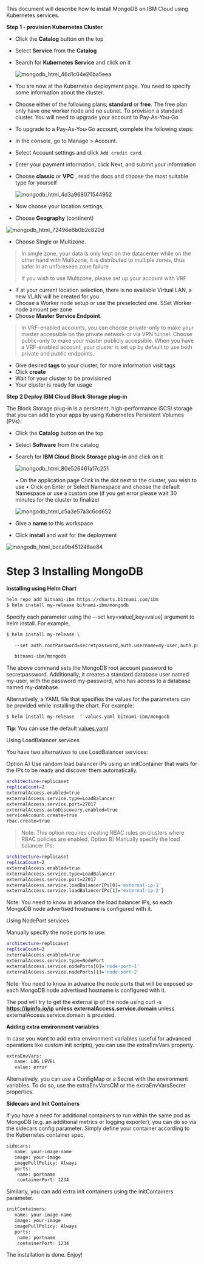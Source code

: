 This document will describe how to install MongoDB on IBM Cloud using Kubernetes services.

**Step 1 - provision Kubernetes Cluster**

- Click the **Catalog** button on the top
- Select **Service** from the **Catalog**
- Search for **Kubernetes Service** and click on it

  ![mongodb_html_46d1c04e26ba5eea](https://user-images.githubusercontent.com/5286796/106396731-ccf85780-642f-11eb-8c16-0713b80f4624.png)

- You are now at the Kubernetes deployment page. You need to specify some information about the cluster.

- Choose either of the following plans; **standard** or **free**. The free plan only have one worker node and no subnet. To provision a standard cluster. You will   need to upgrade your account to Pay-As-You-Go
- To upgrade to a Pay-As-You-Go account, complete the following steps:
- In the console, go to Manage > Account.
- Select Account settings and click `Add credit card`.
- Enter your payment information, click Next, and submit your information
- Choose **classic** or **VPC** , read the docs and choose the most suitable type for yourself

  ![mongodb_html_4d3a968071544952](https://user-images.githubusercontent.com/5286796/106396730-cc5fc100-642f-11eb-805a-c92dce6532b3.png)

- Now choose your location settings,
- Choose **Geography** (continent)

![mongodb_html_72496e6b0b2c820d](https://user-images.githubusercontent.com/5286796/106396727-cb2e9400-642f-11eb-8791-bfb29ef4875c.png)

- Choose Single or Multizone. 

> In single zone, your data is only kept on the datacenter while on the other hand with Multizone, it is distributed to multiple zones, thus safer in an unforeseen zone failure
>
> If you wish to use Multizone, please set up your account with VRF
> 

- If at your current location selection, there is no available Virtual LAN, a new VLAN will be created for you
- Choose a Worker node setup or use the preselected one. SSet Worker node amount per zone
- Choose **Master Service Endpoint**. 

> In VRF-enabled accounts, you can choose private-only to make your master accessible on the private network or via VPN tunnel. Choose public-only to make your master publicly accessible. When you have a VRF-enabled account, your cluster is set up by default to use both private and public endpoints.
   
- Give desired **tags** to your cluster, for more information visit tags
- Click **create**
- Wait for your cluster to be provisioned
- Your cluster is ready for usage

**Step 2 Deploy IBM Cloud Block Storage plug-in**

The Block Storage plug-in is a persistent, high-performance iSCSI storage that you can add to your apps by using Kubernetes Persistent Volumes (PVs).

- Click the **Catalog** button on the top
- Select **Software** from the catalog
- Search for **IBM Cloud Block Storage plug-in** and click on it
   
   ![mongodb_html_80e526461a17c251](https://user-images.githubusercontent.com/5286796/106396725-c9fd6700-642f-11eb-8606-71998e0bbbc2.png)
   
   • On the application page Click in the dot next to the cluster, you wish to use
   • Click on Enter or Select Namespace and choose the default Namespace or use a custom one (if you get error please wait 30 minutes for the cluster to finalize)
   
   ![mongodb_html_c5a3e57a3c6cd652](https://user-images.githubusercontent.com/5286796/106396724-c964d080-642f-11eb-8e55-c82480054778.png)
   
- Give a **name** to this workspace

- Click **install** and wait for the deployment

![mongodb_html_bcca9b451248ae84](https://user-images.githubusercontent.com/5286796/106396722-c79b0d00-642f-11eb-81f9-084f9c9f04be.png)

# **Step 3 **Installing MongoDB****

**Installing using Helm Chart**
```sh
helm repo add bitnami-ibm https://charts.bitnami.com/ibm
$ helm install my-release bitnami-ibm/mongodb
```
Specify each parameter using the --set key=value[,key=value] argument to helm install. For example,

```sh
$ helm install my-release \

   --set auth.rootPassword=secretpassword,auth.username=my-user,auth.password=my-password,auth.database=my-database \

   bitnami-ibm/mongodb
```
The above command sets the MongoDB root account password to secretpassword. Additionally, it creates a standard database user named my-user, with the password my-password, who has access to a database named my-database.

Alternatively, a YAML file that specifies the values for the parameters can be provided while installing the chart. For example:

```sh
$ helm install my-release -f values.yaml bitnami-ibm/mongodb
```

**Tip**: You can use the default [values.yaml](https://cloud.ibm.com/catalog/content/values.yaml)

Using LoadBalancer services

You have two alternatives to use LoadBalancer services:

Option A) Use random load balancer IPs using an initContainer that waits for the IPs to be ready and discover them automatically.

```sh
architecture=replicaset
replicaCount=2
externalAccess.enabled=true
externalAccess.service.type=LoadBalancer
externalAccess.service.port=27017
externalAccess.autoDiscovery.enabled=true
serviceAccount.create=true
rbac.create=true
```
> Note: This option requires creating RBAC rules on clusters where RBAC policies are enabled.
Option B) Manually specify the load balancer IPs:

```sh
architecture=replicaset
replicaCount=2
externalAccess.enabled=true
externalAccess.service.type=LoadBalancer
externalAccess.service.port=27017
externalAccess.service.loadBalancerIPs[0]='external-ip-1'
externalAccess.service.loadBalancerIPs[1]='external-ip-2'}
```
Note: You need to know in advance the load balancer IPs, so each MongoDB node advertised hostname is configured with it.

Using NodePort services

Manually specify the node ports to use:

```sh
architecture=replicaset
replicaCount=2
externalAccess.enabled=true
externalAccess.service.type=NodePort
externalAccess.service.nodePorts[0]='node-port-1'
externalAccess.service.nodePorts[1]='node-port-2'
```
Note: You need to know in advance the node ports that will be exposed so each MongoDB node advertised hostname is configured with it.

The pod will try to get the external ip of the node using curl -s **https://ipinfo.io/ip** **unless** **externalAccess.service.domain**  unless externalAccess.service.domain is provided.

**Adding extra environment variables**

In case you want to add extra environment variables (useful for advanced operations like custom init scripts), you can use the extraEnvVars property.

```sh
extraEnvVars:
   name: LOG_LEVEL
   value: error
```
Alternatively, you can use a ConfigMap or a Secret with the environment variables. To do so, use the extraEnvVarsCM or the extraEnvVarsSecret properties.

**Sidecars and Init Containers**

If you have a need for additional containers to run within the same pod as MongoDB (e.g. an additional metrics or logging exporter), you can do so via the sidecars config parameter. Simply define your container according to the Kubernetes container spec.

```sh
sidecars:
   name: your-image-name
   image: your-image
   imagePullPolicy: Always
   ports:
	name: portname
	containerPort: 1234 
```

Similarly, you can add extra init containers using the initContainers parameter.

```sh
initContainers:
   name: your-image-name
   image: your-image
   imagePullPolicy: Always
   ports:
	name: portname
	containerPort: 1234
```
The installation is done. Enjoy!

